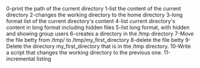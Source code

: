 0-print the path of the current directory
1-list the content of the current directory
2-changes the working directory to the home directory
3-long format list of the current directory's content
4-list current directory's content in long format including hidden files
5-list long format, with hidden and showing group users
6-creates a directory in the /tmp directory
7-Move the file betty from /tmp/ to /tmp/my_first_directory
8-delete the file betty
9-Delete the directory my_first_directory that is in the /tmp directory.
10-Write a script that changes the working directory to the previous one.
11-incremental listing

